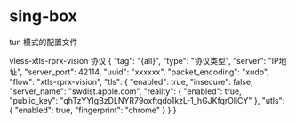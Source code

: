 # sing-box
tun 模式的配置文件


vless-xtls-rprx-vision 协议
 {
      "tag": "{all}", 
      "type": "协议类型",
      "server": "IP地址",
      "server_port": 42114,
      "uuid": "xxxxxx",
      "packet_encoding": "xudp",
      "flow": "xtls-rprx-vision",
      "tls": {
        "enabled": true,
        "insecure": false,
        "server_name": "swdist.apple.com",
        "reality": {
          "enabled": true,
          "public_key": "qhTzYYIgBzDLNYR79oxftqdo1kzL-1_hGJKfqrOliCY"
        },
        "utls": {
          "enabled": true,
          "fingerprint": "chrome"
        }
      }
    }



    
